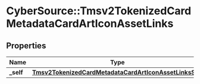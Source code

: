 # CyberSource::Tmsv2TokenizedCardMetadataCardArtIconAssetLinks

## Properties
Name | Type | Description | Notes
------------ | ------------- | ------------- | -------------
**_self** | [**Tmsv2TokenizedCardMetadataCardArtIconAssetLinksSelf**](Tmsv2TokenizedCardMetadataCardArtIconAssetLinksSelf.md) |  | [optional] 


